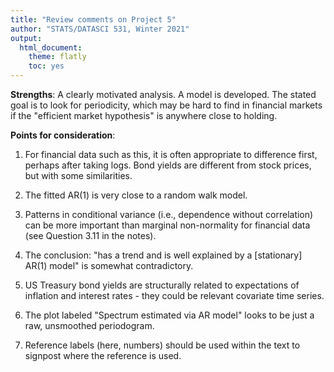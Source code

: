 ```yaml
---
title: "Review comments on Project 5"
author: "STATS/DATASCI 531, Winter 2021"
output:
  html_document:
    theme: flatly
    toc: yes
---
```


**Strengths**: A clearly motivated analysis. A model is developed. The stated goal is to look for periodicity, which may be hard to find in financial markets if the "efficient market hypothesis" is anywhere close to holding.


**Points for consideration**:

1. For financial data such as this, it is often appropriate to difference first, perhaps after taking logs. Bond yields are different from stock prices, but with some similarities.

2. The fitted AR(1) is very close to a random walk model.

3. Patterns in conditional variance (i.e., dependence without correlation) can be more important than marginal non-normality for financial data (see Question 3.11 in the notes).

4. The conclusion: "has a trend and is well explained by a [stationary] AR(1) model" is somewhat contradictory.

5. US Treasury bond yields are structurally related to expectations of inflation and interest rates - they could be relevant covariate time series.

6. The plot labeled "Spectrum estimated via AR model" looks to be just a raw, unsmoothed periodogram.

7. Reference labels (here, numbers) should be used within the text to signpost where the reference is used.



